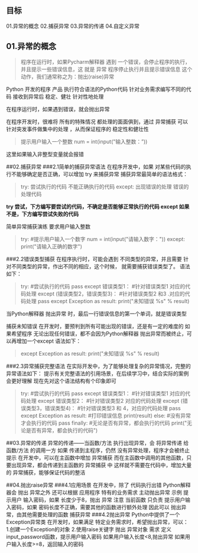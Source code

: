 ## 目标
01.异常的概念
02.捕获异常
03.异常的传递
04.自定义异常

## 01.异常的概念
>程序在运行时，如果Pycharm解释器 遇到 一个错误，会停止程序的执行，并且提示一些错误信息，这
就是 异常
程序停止执行并且提示错误信息 这个动作，我们通常称之为：抛出(raise)异常

Python					开发的程序							产品
执行符合语法的Python代码 		针对业务需求编写不同的代码 接收到异常后		稳定、健壮
						针对性地处理					

在程序运行时，如果遇到错误，就会抛出异常

在程序开发时，很难将 所有的特殊情况 都处理的面面俱到，通过 异常捕获 可以针对突发事件做集中的处理
，从而保证程序的 稳定性和健壮性

>提示用户输入一个整数
num = int(input("输入整数：”))

这里如果输入非整型变量就会报错

##02.捕获异常
###2.1简单的捕获异常语法
在程序开发中，如果 对某些代码的执行不能够确定是否正确，可以增加 try 来捕获异常
捕获异常最简单的语法格式：

>try:
	尝试执行的代码 不能正确执行的代码
except:
	出现错误的处理 错误的处理代码

**try 尝试，下方编写要尝试的代码，不确定是否能够正常执行的代码
except 如果不是，下方编写尝试失败的代码**

简单异常捕获演练 要求用户输入整数

>try:
	#提示用户输入一个数字
	num = int(input("请输入数字："))
except:
	print("请输入正确的数字")

###2.2错误类型捕获
在程序执行时，可能会遇到 不同类型的异常，并且需要 针对不同类型的异常，作出不同的相应，这个时候，
就需要捕获错误类型了。
语法如下：
>try:
	#尝试执行的代码
	pass
except 错误类型1：
	#针对错误类型1 对应的代码处理
except (错误类型2，错误类型3)：
	#针对错误类型2 和3 .对应的代码处理
	pass
except Exception as result:
	print("未知错误 %s" % result)

当Python解释器 抛出异常 时，最后一行错误信息的第一个单词，就是错误类型

捕获未知错误
在开发时，要预判到所有可能出现的错误，还是有一定的难度的
如果希望程序 无论出现任何错误，都不会因为Python解释器 抛出异常而被终止，可以再增加一个except
语法如下：
>except Exception as result:
	print("未知错误 %s" % result)

###2.3异常捕获完整语法
在实际开发中，为了能够处理复杂的异常情况，完整的异常语法如下：
提示有关完整语法的引用场景，在后续学习中，结合实际的案例会更好理解
现在先对这个语法结构有个印象即可

>try:
	#尝试执行的代码
	pass
except 错误类型1：
	#针对错误类型1 对应的代码处理
except 错误类型2：
	#针对错误类型2 对应的代码处理
except (错误类型3，错误类型4)：
	#针对错误类型3 和 4，对应的代码处理
	pass
except Exception as result:
	#打印错误信息
	print(result)
else:
	#没有异常才会执行的代码
	pass
finally:
	#无论是否有异常，都会执行的代码
	print("无论是否有异常，都会执行的代码")

##03.异常的传递
异常的传递——当函数/方法 执行出现异常，会 将异常传递 给 函数/方法 的调用一方
如果 传递到主程序，仍然 没有异常处理，程序才会被终止
提示
在开发中，可以在主函数中增加 异常捕获
而在主函数中调用的其他函数，只要出现异常，都会传递到主函数的 异常捕获 中
这样就不需要在代码中，增加大量的 异常捕获，能够保证代码的整洁


##04.抛出raise异常
###4.1应用场景
在开发中，除了 代码执行出错 Python解释器会 抛出 异常之外
还可以根据 应用程序 特有的业务需求 主动抛出异常
示例
提示用户 输入密码，如果 长度少于8，抛出 异常
注意
当前函数 只负责 提示用户输入密码，如果 密码长度不正确，需要其他的函数进行额外处理
因此可以 抛出异常，由其他需要处理的函数 捕获异常
###4.2抛出异常
Python中提供了一个Exception异常类
在开发时，如果满足 特定业务需求时，希望抛出异常，可以：
1.创建一个Exception的对象
2.使用raise关键字 抛出 异常对象
需求
定义input_password函数，提示用户输入密码
如果用户输入长度<8,抛出异常
如果用户输入长度>=8，返回输入的密码


